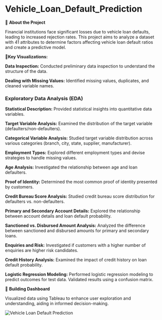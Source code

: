 # Vehicle_Loan_Default_Prediction


🔹 **About the Project**

Financial institutions face significant losses due to vehicle loan defaults, leading to increased rejection rates. This project aims to analyze a dataset with 41 attributes to determine factors affecting vehicle loan default ratios and create a predictive model.

🔹**Key Visualizations:**

**Data Inspection:** Conducted preliminary data inspection to understand the structure of the data.

**Dealing with Missing Values:** Identified missing values, duplicates, and cleaned variable names.

### Exploratory Data Analysis (EDA)

**Statistical Description:**
Provided statistical insights into quantitative data variables.

**Target Variable Analysis:**
Examined the distribution of the target variable (defaulters/non-defaulters).

**Categorical Variable Analysis:**
Studied target variable distribution across various categories (branch, city, state, supplier, manufacturer).

**Employment Types:** 
Explored different employment types and devise strategies to handle missing values.

**Age Analysis:**
Investigated the relationship between age and loan defaulters.

**Proof of Identity:**
Determined the most common proof of identity presented by customers.

**Credit Bureau Score Analysis:**
Studied credit bureau score distribution for defaulters vs. non-defaulters.

**Primary and Secondary Account Details:**
Explored the relationship between account details and loan default probability.

**Sanctioned vs. Disbursed Amount Analysis:**
Analyzed the difference between sanctioned and disbursed amounts for primary and secondary loans.

**Enquiries and Risk:**
Investigated if customers with a higher number of enquiries are higher risk candidates.

**Credit History Analysis:**
Examined the impact of credit history on loan default probability.

**Logistic Regression Modeling:**
Performed logistic regression modeling to predict outcomes for test data.
Validated results using a confusion matrix.



🔹 **Building Dashboard**

Visualized data using Tableau to enhance user exploration and understanding, aiding in informed decision-making.

![Vehicle Loan Default Prediction](https://github.com/nidhidivecha/Vehicle_Loan_Default_Prediction/assets/54711762/36616258-5086-497d-9c4a-d6cf6ada3d68)


